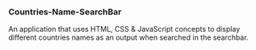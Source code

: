### Countries-Name-SearchBar
An application that uses HTML, CSS & JavaScript concepts to display different countries names as an output when searched in the searchbar.

